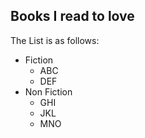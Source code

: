 ## Books I read to love
The List is as follows:
- Fiction
    - ABC
    - DEF
 - Non Fiction
    - GHI
    - JKL
    - MNO
